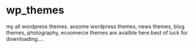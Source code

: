# wp_themes
my all wordpress themes. assome wordpress themes, news themes, blog themes, photography, ecoomerce themes are availble here.best of luck for downloading....
